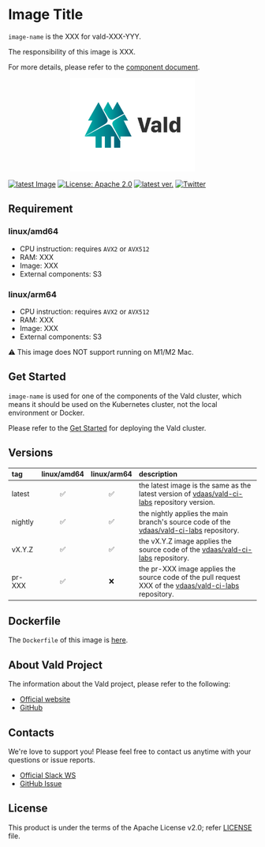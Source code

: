 # Image Title

<!-- introduction sentence -->

`image-name` is the XXX for vald-XXX-YYY.

The responsibility of this image is XXX.

<!-- FIXME: document URL -->

For more details, please refer to the [component document](https://vald.vdaas.org/docs/overview/component).

<div align="center">
    <img src="https://github.com/vdaas/vald-ci-labs/blob/main/assets/image/readme.svg?raw=true" width="50%" />
</div>

[![latest Image](https://img.shields.io/docker/v/vdaas/vald-ci-labs-agent-ngt/latest?label=vald-agent-ngt)](https://hub.docker.com/r/vdaas/vald-ci-labs-agent-ngt/tags?page=1&name=latest)
[![License: Apache 2.0](https://img.shields.io/github/license/vdaas/vald-ci-labs.svg?style=flat-square)](https://opensource.org/licenses/Apache-2.0)
[![latest ver.](https://img.shields.io/github/release/vdaas/vald-ci-labs.svg?style=flat-square)](https://github.com/vdaas/vald-ci-labs/releases/latest)
[![Twitter](https://img.shields.io/badge/twitter-follow-blue?logo=twitter&style=flat-square)](https://twitter.com/vdaas_vald)

## Requirement

<!-- FIXME: If image has some requirements, describe here with :warning: emoji -->

### linux/amd64

- CPU instruction: requires `AVX2` or `AVX512`
- RAM: XXX
- Image: XXX
- External components: S3

### linux/arm64

- CPU instruction: requires `AVX2` or `AVX512`
- RAM: XXX
- Image: XXX
- External components: S3

⚠ This image does NOT support running on M1/M2 Mac.

## Get Started

<!-- Get Started -->
<!-- Vald Agent NGT requires more chapter Agent Standalone -->

`image-name` is used for one of the components of the Vald cluster, which means it should be used on the Kubernetes cluster, not the local environment or Docker.

Please refer to the [Get Started](https://vald.vdaas.org/docs/tutorial/get-started) for deploying the Vald cluster.

## Versions

| tag     | linux/amd64 | linux/arm64 | description                                                                                                                     |
| :------ | :---------: | :---------: | :------------------------------------------------------------------------------------------------------------------------------ |
| latest  |     ✅      |     ✅      | the latest image is the same as the latest version of [vdaas/vald-ci-labs](https://github.com/vdaas/vald-ci-labs) repository version.           |
| nightly |     ✅      |     ✅      | the nightly applies the main branch's source code of the [vdaas/vald-ci-labs](https://github.com/vdaas/vald-ci-labs) repository.                |
| vX.Y.Z  |     ✅      |     ✅      | the vX.Y.Z image applies the source code of the [vdaas/vald-ci-labs](https://github.com/vdaas/vald-ci-labs) repository.                         |
| pr-XXX  |     ✅      |     ❌      | the pr-XXX image applies the source code of the pull request XXX of the [vdaas/vald-ci-labs](https://github.com/vdaas/vald-ci-labs) repository. |

## Dockerfile

<!-- FIXME -->

The `Dockerfile` of this image is [here](https://github.com/vdaas/vald-ci-labs/blob/main/dockers/agent/core/ngt/Dockerfile).

## About Vald Project

<!-- About Vald Project -->
<!-- This chapter is static -->

The information about the Vald project, please refer to the following:

- [Official website](https://vald.vdaas.org)
- [GitHub](https://github.com/vdaas/vald-ci-labs)

## Contacts

We're love to support you!
Please feel free to contact us anytime with your questions or issue reports.

- [Official Slack WS](https://join.slack.com/t/vald-community/shared_invite/zt-db2ky9o4-R_9p2sVp8xRwztVa8gfnPA)
- [GitHub Issue](https://github.com/vdaas/vald-ci-labs/issues)

## License

This product is under the terms of the Apache License v2.0; refer [LICENSE](https://github.com/vdaas/vald-ci-labs/blob/main/LICENSE) file.
